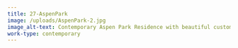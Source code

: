```yaml
---
title: 27-AspenPark
image: /uploads/AspenPark-2.jpg
image_alt-text: Contemporary Aspen Park Residence with beautiful custom woodwork and joinery from the floors up to the ceilings
work-type: contemporary
---
```

